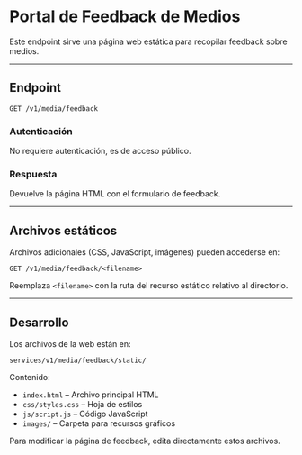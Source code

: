 # Portal de Feedback de Medios

Este endpoint sirve una página web estática para recopilar feedback sobre medios.

---

## Endpoint

```
GET /v1/media/feedback
```

### Autenticación

No requiere autenticación, es de acceso público.

### Respuesta

Devuelve la página HTML con el formulario de feedback.

---

## Archivos estáticos

Archivos adicionales (CSS, JavaScript, imágenes) pueden accederse en:

```
GET /v1/media/feedback/<filename>
```

Reemplaza `<filename>` con la ruta del recurso estático relativo al directorio.

---

## Desarrollo

Los archivos de la web están en:

```
services/v1/media/feedback/static/
```

Contenido:

* `index.html` – Archivo principal HTML
* `css/styles.css` – Hoja de estilos
* `js/script.js` – Código JavaScript
* `images/` – Carpeta para recursos gráficos

Para modificar la página de feedback, edita directamente estos archivos.
